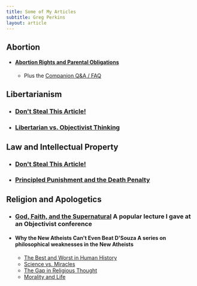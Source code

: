 ```yaml
---
title: Some of My Articles
subtitle: Greg Perkins
layout: article
---
```


## Abortion
* #### [Abortion Rights and Parental Obligations](abortion)
  * Plus the [Companion Q&A / FAQ](abortion-faq)

## Libertarianism
* ### [Don't Steal This Article!](dont-steal-this-article)
* ### [Libertarian vs. Objectivist Thinking](libertarian-thinking)

## Law and Intellectual Property
* ### [Don't Steal This Article!](dont-steal-this-article)
* ### [Principled Punishment and the Death Penalty](principled-punishment)

## Religion and Apologetics
* ### [God, Faith, and the Supernatural](god-faith-supernatural) <span>A popular lecture I gave at an Objectivist conference</span>
* #### Why the New Atheists Can't Even Beat D'Souza <span>A series on philosophical weaknesses in the New Atheists</span>
  * [The Best and Worst in Human History](best-worst)
  * [Science vs. Miracles](science-miracles)
  * [The Gap in Religious Thought](god-of-the-gaps)
  * [Morality and Life](morality-life)